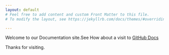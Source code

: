 ```yaml
---
layout: default
# Feel free to add content and custom Front Matter to this file.
# To modify the layout, see https://jekyllrb.com/docs/themes/#overriding-theme-defaults

---
```

Welcome to our Documentation site.See How about a visit to [GitHub Docs](https://help.github.com/setupgit)

Thanks for visiting.
